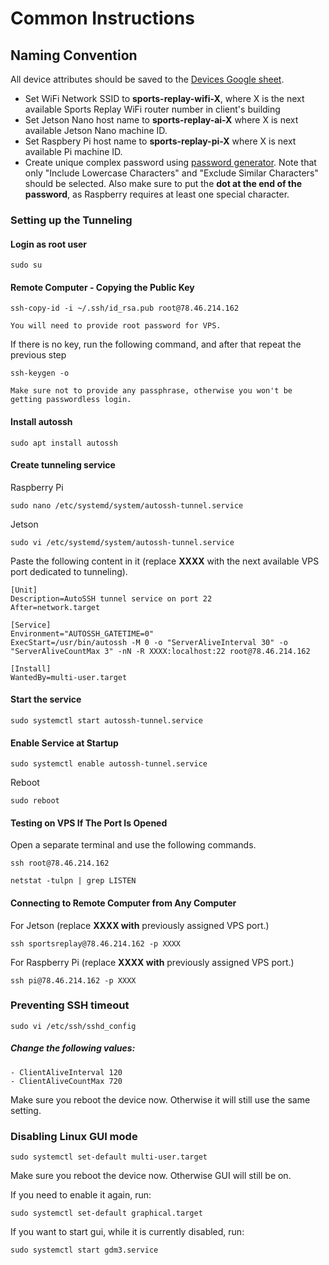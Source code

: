 # Common Instructions

## Naming Convention

All device attributes should be saved to the [Devices Google sheet](https://docs.google.com/spreadsheets/d/1Tg_gxh4OfoJmMWTyH1NMfoTsNLtMI4H4KceRg6mj3fs/edit#gid=0).
  

-   Set WiFi Network SSID to __sports-replay-wifi-X__, where X is the next available Sports Replay WiFi router number in client's building
-   Set Jetson Nano host name to __sports-replay-ai-X__ where X is next available Jetson Nano machine ID.
-	Set Raspbery Pi host name to __sports-replay-pi-X__ where X is next available Pi machine ID.
-	Create unique complex password using [password generator](https://passwordsgenerator.net). Note that only "Include Lowercase Characters" and "Exclude Similar Characters" should be selected. Also make sure to put the __dot at the end of the password__, as Raspberry requires at least one special character.

### Setting up the Tunneling

#### Login as root user

`sudo su`

#### Remote Computer - Copying the Public Key
`ssh-copy-id -i ~/.ssh/id_rsa.pub root@78.46.214.162`

    You will need to provide root password for VPS.

If there is no key, run the following command, and after that repeat the previous step

`ssh-keygen -o`

    Make sure not to provide any passphrase, otherwise you won't be getting passwordless login.

#### Install autossh 
`sudo apt install autossh`

#### Create tunneling service

Raspberry Pi

`sudo nano /etc/systemd/system/autossh-tunnel.service `

Jetson

`sudo vi /etc/systemd/system/autossh-tunnel.service `

Paste the following content in it (replace __XXXX__ with the next available VPS port dedicated to tunneling).

    [Unit]
    Description=AutoSSH tunnel service on port 22
    After=network.target
    
    [Service]
    Environment="AUTOSSH_GATETIME=0"
    ExecStart=/usr/bin/autossh -M 0 -o "ServerAliveInterval 30" -o "ServerAliveCountMax 3" -nN -R XXXX:localhost:22 root@78.46.214.162
    
    [Install]
    WantedBy=multi-user.target

#### Start the service

`sudo systemctl start autossh-tunnel.service`


#### Enable Service at Startup

`sudo systemctl enable autossh-tunnel.service`

Reboot

`sudo reboot`


#### Testing on VPS If The Port Is Opened 

Open a separate terminal and use the following commands.

`ssh root@78.46.214.162`

`netstat -tulpn | grep LISTEN`

#### Connecting to Remote Computer from Any Computer

For Jetson (replace __XXXX with__ previously assigned VPS port.)

`ssh sportsreplay@78.46.214.162 -p XXXX`

For Raspberry Pi (replace __XXXX with__ previously assigned VPS port.)

`ssh pi@78.46.214.162 -p XXXX`


### Preventing SSH timeout
`sudo vi /etc/ssh/sshd_config`

##### Change the following values:
    - ClientAliveInterval 120
    - ClientAliveCountMax 720

Make sure you reboot the device now. Otherwise it will still use the same setting.

### Disabling Linux GUI mode
`sudo systemctl set-default multi-user.target`

Make sure you reboot the device now. Otherwise GUI will still be on.

If you need to enable it again, run:

`sudo systemctl set-default graphical.target`

If you want to start gui, while it is currently disabled, run:

`sudo systemctl start gdm3.service`
